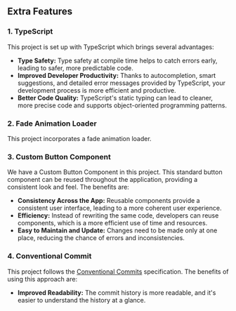 ## Extra Features

### 1. TypeScript

This project is set up with TypeScript which brings several advantages:

- **Type Safety:** Type safety at compile time helps to catch errors early, leading to safer, more predictable code.
- **Improved Developer Productivity:** Thanks to autocompletion, smart suggestions, and detailed error messages provided by TypeScript, your development process is more efficient and productive.
- **Better Code Quality:** TypeScript's static typing can lead to cleaner, more precise code and supports object-oriented programming patterns.

### 2. Fade Animation Loader

This project incorporates a fade animation loader. 

### 3. Custom Button Component

We have a Custom Button Component in this project. This standard button component can be reused throughout the application, providing a consistent look and feel. The benefits are:

- **Consistency Across the App:** Reusable components provide a consistent user interface, leading to a more coherent user experience.
- **Efficiency:** Instead of rewriting the same code, developers can reuse components, which is a more efficient use of time and resources.
- **Easy to Maintain and Update:** Changes need to be made only at one place, reducing the chance of errors and inconsistencies.

### 4. Conventional Commit

This project follows the [Conventional Commits](https://www.conventionalcommits.org/en/v1.0.0/) specification. The benefits of using this approach are:

- **Improved Readability:** The commit history is more readable, and it's easier to understand the history at a glance.
